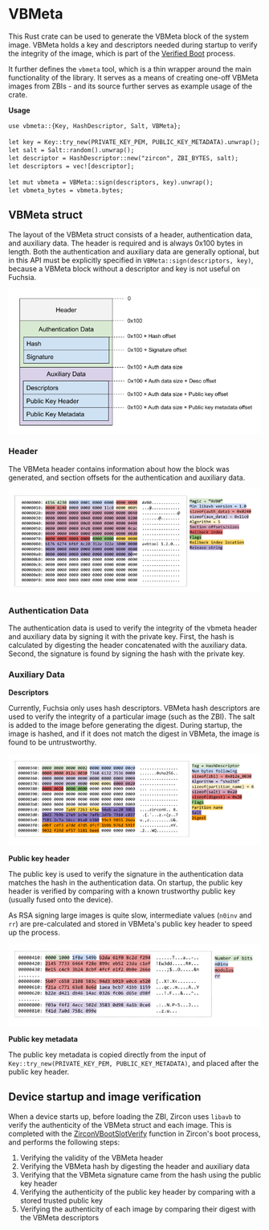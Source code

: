 # VBMeta

This Rust crate can be used to generate the VBMeta block of the system image.
VBMeta holds a key and descriptors needed during startup to verify the integrity
of the image, which is part of the
[Verified Boot](https://android.googlesource.com/platform/external/avb/+/master/README.md)
process.

It further defines the `vbmeta` tool, which is a thin wrapper around the main
functionality of the library. It serves as a means of creating one-off VBMeta
images from ZBIs - and its source further serves as example usage of the
crate.

**Usage**

```
use vbmeta::{Key, HashDescriptor, Salt, VBMeta};

let key = Key::try_new(PRIVATE_KEY_PEM, PUBLIC_KEY_METADATA).unwrap();
let salt = Salt::random().unwrap();
let descriptor = HashDescriptor::new("zircon", ZBI_BYTES, salt);
let descriptors = vec![descriptor];

let mut vbmeta = VBMeta::sign(descriptors, key).unwrap();
let vbmeta_bytes = vbmeta.bytes;
```

## VBMeta struct

The layout of the VBMeta struct consists of a header, authentication data,
and auxiliary data. The header is required and is always 0x100 bytes in length.
Both the authentication and auxiliary data are generally optional, but in this
API must be explicitly specified in `VBMeta::sign(descriptors, key)`, because
a VBMeta block without a descriptor and key is not useful on Fuchsia.

![drawing](doc/vbmeta_layout.png)

### Header

The VBMeta header contains information about how the block was generated,
and section offsets for the authentication and auxiliary data.

![drawing](doc/vbmeta_header.png)

### Authentication Data

The authentication data is used to verify the integrity of the vbmeta header
and auxiliary data by signing it with the private key. First, the hash is
calculated by digesting the header concatenated with the auxiliary data.
Second, the signature is found by signing the hash with the private key.

### Auxiliary Data

**Descriptors**

Currently, Fuchsia only uses hash descriptors.
VBMeta hash descriptors are used to verify the integrity of a particular image
(such as the ZBI). The salt is added to the image before generating the digest.
During startup, the image is hashed, and if it does not match the digest in
VBMeta, the image is found to be untrustworthy.

![drawing](doc/vbmeta_hash_descriptor.png)

**Public key header**

The public key is used to verify the signature in the authentication data
matches the hash in the authentication data. On startup, the public key header
is verified by comparing with a known trustworthy public key (usually fused
onto the device).

As RSA signing large images is quite slow, intermediate values
(`n0inv` and `rr`) are pre-calculated and stored in VBMeta's public key header
to speed up the process.

![drawing](doc/vbmeta_key_header.png)

**Public key metadata**

The public key metadata is copied directly from the input of
`Key::try_new(PRIVATE_KEY_PEM, PUBLIC_KEY_METADATA)`, and placed after the
public key header.

## Device startup and image verification

When a device starts up, before loading the ZBI, Zircon uses `libavb` to verify
the authenticity of the VBMeta struct and each image. This is completed with the
[ZirconVBootSlotVerify](https://fuchsia.googlesource.com/fuchsia/+/refs/heads/master/src/firmware/lib/zircon_boot/zircon_vboot.h#12)
function in Zircon's boot process, and performs the following steps:

1. Verifying the validity of the VBMeta header
1. Verifying the VBMeta hash by digesting the header and auxiliary data
1. Verifying that the VBMeta signature came from the hash using the public key header
1. Verifying the authenticity of the public key header by comparing with a stored trusted public key
1. Verifying the authenticity of each image by comparing their digest with the VBMeta descriptors
